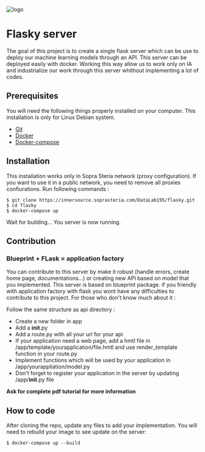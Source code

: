 ![logo](https://i.ytimg.com/vi/s_ht4AKnWZg/maxresdefault.jpg)

# Flasky server

The goal of this project is to create a single flask server which can be use to deploy our machine learning models through an API.
This server can be deployed easily with docker. Working this way allow us to work only on IA and industrialize our work through this server whithout implementing a lot of codes.

## Prerequisites

You will need the following things properly installed on your computer. This installation is only for Linux Debian system.

- [Git](http://git-scm.com/)
- [Docker](https://www.docker.com/)
- [Docker-compose](https://docs.docker.com/compose/)

## Installation

This installation works only in Sopra Steria network (proxy configuration). If you want to use it in a public network, you need to remove all proxies confiurations.
Run following commands :

    $ git clone https://innersource.soprasteria.com/DataLab195/flasky.git
    $ cd flasky
    $ docker-compose up

Wait for building... You server is now running.

## Contribution

### Blueprint + FLask = application factory

You can contribute to this server by make it robust (handle errors, create home page, documentations...) or creating new API based on model that you implemented.
This server is based on blueprint package. if you friendly with application factory with flask you wont have any difficulties to contribute to this project. For those who don't know much about it :

Follow the same structure as api directory :
- Create a new folder in app
- Add a __init__.py 
- Add a route.py with all your url for your api
- If your application need a web page, add a hmtl file in /app/template/yourapplication/file.hmtl and use render_template function in your route.py
- Implement functions which will be used by your application in /app/yourappliation/model.py
- Don't forget to register your application in the server by updating /app/__init__.py file

__Ask for complete pdf tutorial for more information__

## How to code

After cloning the repo, update any files to add your implementation. You will need to rebuild your image to see update on the server:

    $ docker-compose up --build
